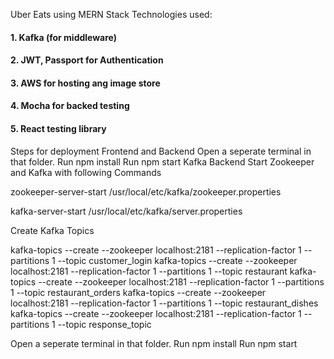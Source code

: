 Uber Eats using MERN Stack
Technologies used:
#### 1. Kafka (for middleware)
#### 2. JWT, Passport for Authentication
#### 3. AWS for hosting ang image store
#### 4. Mocha for backed testing
#### 5. React testing library
Steps for deployment
Frontend and Backend
Open a seperate terminal in that folder.
Run npm install
Run npm start
Kafka Backend
Start Zookeeper and Kafka with following Commands

zookeeper-server-start /usr/local/etc/kafka/zookeeper.properties

kafka-server-start /usr/local/etc/kafka/server.properties

Create Kafka Topics

kafka-topics --create --zookeeper localhost:2181 --replication-factor 1 --partitions 1 --topic customer_login
kafka-topics --create --zookeeper localhost:2181 --replication-factor 1 --partitions 1 --topic restaurant
kafka-topics --create --zookeeper localhost:2181 --replication-factor 1 --partitions 1 --topic restaurant_orders
kafka-topics --create --zookeeper localhost:2181 --replication-factor 1 --partitions 1 --topic restaurant_dishes
kafka-topics --create --zookeeper localhost:2181 --replication-factor 1 --partitions 1 --topic response_topic


Open a seperate terminal in that folder.
Run npm install
Run npm start
